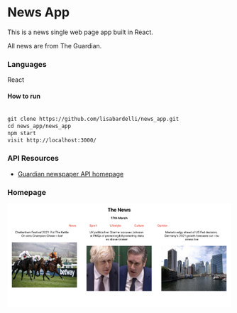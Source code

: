 # News App

This is a news single web page app built in React.

All news are from The Guardian.

### Languages

React

#### How to run 


```

git clone https://github.com/lisabardelli/news_app.git
cd news_app/news_app
npm start
visit http://localhost:3000/

```

### API Resources

* [Guardian newspaper API homepage](http://open-platform.theguardian.com/documentation/)

### Homepage
![Home news](news-home.png)